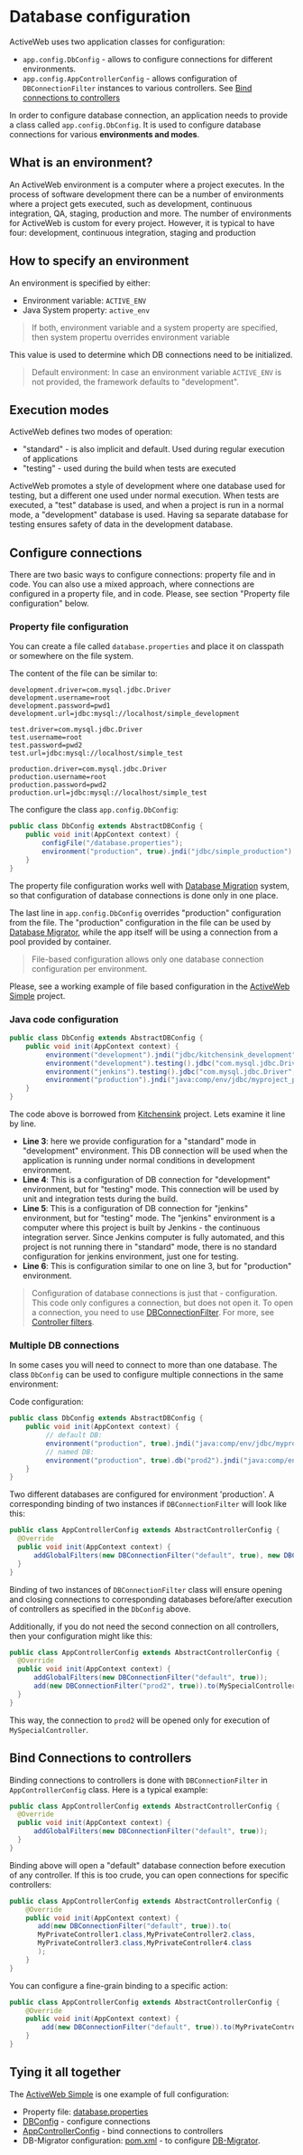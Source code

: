 <div class="page-header">
   <h1>Database configuration</h1>
</div>


ActiveWeb uses two application classes for configuration: 

* `app.config.DbConfig` - allows to configure connections for different environments.
* `app.config.AppControllerConfig` - allows configuration of `DBConnectionFilter` instances to various controllers. 
  See [Bind connections to controllers](#bind-connections-to-controllers)
  

In order to configure database connection, an application needs to provide a class called `app.config.DbConfig`.
It is used to configure database connections for various **environments and modes**.

## What is an environment?

An ActiveWeb environment is a computer where a project executes. In the process of software development there can be a
number of environments where a project gets executed, such as development, continuous integration, QA, staging,
production and more. The number of environments for ActiveWeb is custom for every project. However, it is typical to
have four: development, continuous integration, staging and production

## How to specify an environment

An environment is specified by either:

* Environment variable: `ACTIVE_ENV` 
* Java System property: `active_env` 

> If both, environment variable and a system property are specified, then system propertu overrides environment variable 

This value is used to determine which DB connections need to be initialized.

> Default environment: In case an environment variable `ACTIVE_ENV` is not provided, the framework defaults to "development".

## Execution modes

ActiveWeb defines two modes of operation: 

* "standard" - is also implicit and default. Used during regular execution of applications 
* "testing" - used during the build when tests are executed

ActiveWeb promotes a style of development where one database used for testing, but a different one used under normal 
execution. When tests are executed, a "test" database is used, and when a project is run in a normal mode, a 
"development" database is used. Having sa separate database for testing ensures safety of data in the development database.

## Configure connections

There are two basic ways to configure connections: property file and in code. You can also use a mixed approach, 
where connections are configured in a property file, and in code. Please, see section "Property file configuration" below.  

### Property file configuration

You can create a file called `database.properties` and place it on classpath or somewhere on the file system. 

The content of the file can be similar to: 

```
development.driver=com.mysql.jdbc.Driver
development.username=root
development.password=pwd1
development.url=jdbc:mysql://localhost/simple_development

test.driver=com.mysql.jdbc.Driver
test.username=root
test.password=pwd2
test.url=jdbc:mysql://localhost/simple_test

production.driver=com.mysql.jdbc.Driver
production.username=root
production.password=pwd2
production.url=jdbc:mysql://localhost/simple_test
```

The configure the class `app.config.DbConfig`: 


```java
public class DbConfig extends AbstractDBConfig {
    public void init(AppContext context) {
        configFile("/database.properties");
        environment("production", true).jndi("jdbc/simple_production");        
    }
}
```

The property file configuration works well with [Database Migration](database_migrations) system, so that 
configuration of database connections is done only in one place. 

The last line in  `app.config.DbConfig` overrides "production" configuration from the file. The "production" configuration 
in the file can be used by [Database Migrator](database_migrations), while the app itself will be using a connection 
from a pool provided by container. 

> File-based configuration allows only one database connection configuration per environment. 
 
 Please, see a working example of file based configuration in the [ActiveWeb Simple](https://github.com/javalite/activeweb-simple/) project.

### Java code configuration

~~~~ {.java  }
public class DbConfig extends AbstractDBConfig {
    public void init(AppContext context) {
         environment("development").jndi("jdbc/kitchensink_development");
         environment("development").testing().jdbc("com.mysql.jdbc.Driver", "jdbc:mysql://localhost/kitchensink_development", "root", "****");
         environment("jenkins").testing().jdbc("com.mysql.jdbc.Driver", "jdbc:mysql://172.30.64.31/kitchensink_jenkins", "root", "****");
         environment("production").jndi("java:comp/env/jdbc/myproject_production);
    }
}
~~~~

The code above is borrowed from [Kitchensink](https://github.com/javalite/kitchensink) project.
Lets examine it line by line.

-   **Line 3**: here we provide configuration for a "standard" mode in "development" environment. This DB connection will
be used when the application is running under normal conditions in development environment.
-   **Line 4**: This is a configuration of DB connection for "development" environment, but for "testing" mode. This
connection will be used by unit and integration tests during the build.
-   **Line 5**: This is a configuration of DB connection for "jenkins" environment, but for "testing" mode.
The "jenkins" environment is a computer where this project is built by Jenkins - the continuous integration server.
Since Jenkins computer is fully automated, and this project is not running there in "standard" mode, there is no
standard configuration for jenkins environment, just one for testing.
-   **Line 6**: This is configuration similar to one on line 3, but for "production" environment.

> Configuration of database connections is just that - configuration. This code only configures a connection, but
does not open it. To open a connection, you need to use [DBConnectionFilter](https://github.com/javalite/activeweb/blob/master/activeweb/src/main/java/org/javalite/activeweb/controller_filters/DBConnectionFilter.java#DBConnectionFilter).
 For more, see [Controller filters](controller_filters).


### Multiple DB connections

In some cases you will need to connect to more than one database. The class `DbConfig` can be used to configure multiple 
connections in the same environment: 

Code configuration:

~~~~ {.java  }
public class DbConfig extends AbstractDBConfig {
    public void init(AppContext context) {
         // default DB:
         environment("production", true).jndi("java:comp/env/jdbc/myproject_production1); 
         // named DB:
         environment("production", true).db("prod2").jndi("java:comp/env/jdbc/myproject_production2);
    }
}
~~~~

Two different databases are configured for environment 'production'. A corresponding binding of two instances 
if `DBConnectionFilter` will look like this:
  
```java
public class AppControllerConfig extends AbstractControllerConfig {
  @Override
  public void init(AppContext context) {
      addGlobalFilters(new DBConnectionFilter("default", true), new DBConnectionFilter("prod2", true));
  }
}
```

Binding of two instances of `DBConnectionFilter` class will ensure opening and closing connections to corresponding 
databases before/after  execution of controllers as specified in the `DbConfig` above.
  
Additionally, if you do not need the second connection on all controllers, then your configuration might like this: 

```java
public class AppControllerConfig extends AbstractControllerConfig {
  @Override
  public void init(AppContext context) {
      addGlobalFilters(new DBConnectionFilter("default", true));
      add(new DBConnectionFilter("prod2", true)).to(MySpecialController.class);
  }
}
```

This way, the connection to `prod2` will be opened only for execution of `MySpecialController`. 


## Bind Connections to controllers

Binding connections to controllers is done with `DBConnectionFilter` in `AppControllerConfig` class. 
Here is a typical example: 
  

```java
public class AppControllerConfig extends AbstractControllerConfig {
  @Override
  public void init(AppContext context) {
      addGlobalFilters(new DBConnectionFilter("default", true));
  }
}
```

Binding above will open a "default" database connection before execution of any controller. If this is too crude, you 
 can open connections for specific controllers: 
 
 
```java
public class AppControllerConfig extends AbstractControllerConfig {
    @Override
    public void init(AppContext context) {
       add(new DBConnectionFilter("default", true)).to(
       MyPrivateController1.class,MyPrivateController2.class,
       MyPrivateController3.class,MyPrivateController4.class
       );
    }
}
```
 
 You can configure a fine-grain binding to a specific action: 
 
```java
public class AppControllerConfig extends AbstractControllerConfig {
    @Override
    public void init(AppContext context) {
        add(new DBConnectionFilter("default", true)).to(MyPrivateController1.class).forActions("index");
    }
}
```

## Tying it all together
 
The [ActiveWeb Simple](https://github.com/javalite/activeweb-simple/) is one example of full configuration: 
 
* Property file: [database.properties](https://github.com/javalite/activeweb-simple/blob/master/src/main/resources/database.properties)
* [DBConfig](https://github.com/javalite/activeweb-simple/blob/master/src/main/java/app/config/DbConfig.java) - configure connections
* [AppControllerConfig](https://github.com/javalite/activeweb-simple/blob/master/src/main/java/app/config/AppControllerConfig.java) - bind connections to controllers
* DB-Migrator configuration: [pom.xml](https://github.com/javalite/activeweb-simple/blob/master/pom.xml#L35) - to configure [DB-Migrator](database_migrations). 

  
  
